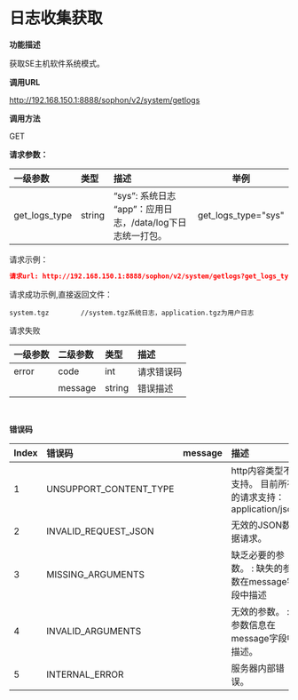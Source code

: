 # 日志收集获取 #

**功能描述**

获取SE主机软件系统模式。

**调用URL**

http://192.168.150.1:8888/sophon/v2/system/getlogs

**调用方法**

GET

**请求参数：**

| 一级参数      | 类型   | 描述                                                         | 举例                |
| :------------ | :----- | :----------------------------------------------------------- | ------------------- |
| get_logs_type | string | “sys”:   系统日志<br />“app”：应用日志，/data/log下日志统一打包。 | get_logs_type="sys" |

请求示例：

```json
请求url: http://192.168.150.1:8888/sophon/v2/system/getlogs?get_logs_type=sys
```

请求成功示例,直接返回文件：

```
system.tgz        //system.tgz系统日志，application.tgz为用户日志
```

请求失败

| 一级参数 | 二级参数 | 类型   | 描述       |
| :------- | :------- | :----- | :--------- |
| error    | code     | int    | 请求错误码 |
|          | message  | string | 错误描述   |

​    

**错误码**

| Index | 错误码                 | message | 描述                                                      |
| :---- | :--------------------- | :------ | :-------------------------------------------------------- |
| 1     | UNSUPPORT_CONTENT_TYPE |         | http内容类型不支持。 目前所有的请求支持：application/json |
| 2     | INVALID_REQUEST_JSON   |         | 无效的JSON数据请求。                                      |
| 3     | MISSING_ARGUMENTS      |         | 缺乏必要的参数。 : 缺失的参数在message字段中描述          |
| 4     | INVALID_ARGUMENTS      |         | 无效的参数。 : 参数信息在message字段中描述。              |
| 5     | INTERNAL_ERROR         |         | 服务器内部错误。                                          |